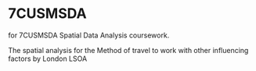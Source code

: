 # 7CUSMSDA
for 7CUSMSDA Spatial Data Analysis coursework.  

The spatial analysis for the Method of travel to work with other influencing factors by London LSOA
